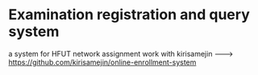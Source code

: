 # Examination registration and query system
a system for HFUT network assignment
work with kirisamejin  --->  https://github.com/kirisamejin/online-enrollment-system

